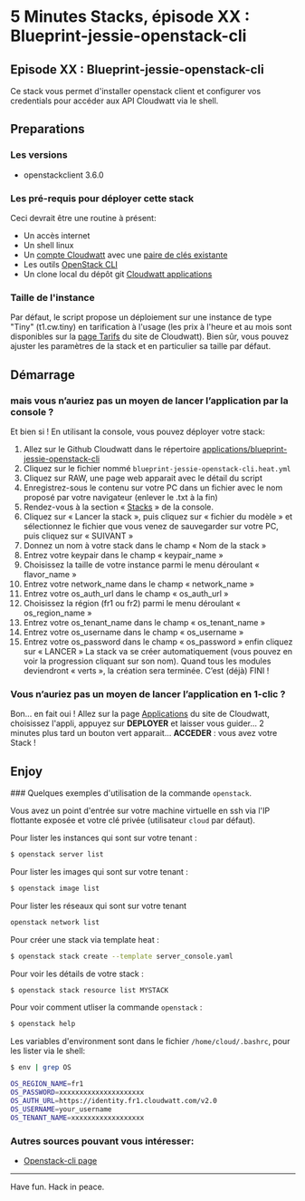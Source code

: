 # 5 Minutes Stacks, épisode XX  : Blueprint-jessie-openstack-cli #

## Episode XX : Blueprint-jessie-openstack-cli

Ce stack vous permet d'installer openstack client et configurer vos credentials pour accéder aux API Cloudwatt via le shell.

## Preparations

### Les versions

* openstackclient 3.6.0

### Les pré-requis pour déployer cette stack

Ceci devrait être une routine à présent:

* Un accès internet
* Un shell linux
* Un [compte Cloudwatt](https://www.cloudwatt.com/cockpit/#/create-contact) avec une [ paire de clés existante](https://console.cloudwatt.com/project/access_and_security/?tab=access_security_tabs__keypairs_tab)
* Les outils [OpenStack CLI](http://docs.openstack.org/cli-reference/content/install_clients.html)
* Un clone local du dépôt git [Cloudwatt applications](https://github.com/cloudwatt/applications)

### Taille de l'instance

Par défaut, le script propose un déploiement sur une instance de type "Tiny" (t1.cw.tiny) en tarification à l'usage (les prix à l'heure et au mois sont disponibles sur la [page Tarifs](https://www.cloudwatt.com/fr/produits/tarifs.html) du site de Cloudwatt). Bien sûr, vous pouvez ajuster les paramètres de la stack et en particulier sa taille par défaut.

## Démarrage

### mais vous n’auriez pas un moyen de lancer l’application par la console ?

Et bien si ! En utilisant la console, vous pouvez déployer votre stack:

1.	Allez sur le Github Cloudwatt dans le répertoire [applications/blueprint-jessie-openstack-cli](https://github.com/cloudwatt/applications/tree/master/blueprint-jessie-openstack-cli)
2.	Cliquez sur le fichier nommé `blueprint-jessie-openstack-cli.heat.yml`
3.	Cliquez sur RAW, une page web apparait avec le détail du script
4.	Enregistrez-sous le contenu sur votre PC dans un fichier avec le nom proposé par votre navigateur (enlever le .txt à la fin)
5.  Rendez-vous à la section « [Stacks](https://console.cloudwatt.com/project/stacks/) » de la console.
6.	Cliquez sur « Lancer la stack », puis cliquez sur « fichier du modèle » et sélectionnez le fichier que vous venez de sauvegarder sur votre PC, puis cliquez sur « SUIVANT »
7.	Donnez un nom à votre stack dans le champ « Nom de la stack »
8.	Entrez votre keypair dans le champ « keypair_name »
9.	Choisissez la taille de votre instance parmi le menu déroulant « flavor_name »
10. Entrez votre network_name dans le champ « network_name »
11. Entrez votre os_auth_url dans le champ « os_auth_url  »
12. Choisissez la région (fr1 ou fr2) parmi le menu déroulant « os_region_name »
13. Entrez votre os_tenant_name dans le champ « os_tenant_name »
14. Entrez votre os_username dans le champ « os_username »
15. Entrez votre os_password dans le champ « os_password » enfin cliquez sur « LANCER »
La stack va se créer automatiquement (vous pouvez en voir la progression cliquant sur son nom). Quand tous les modules deviendront « verts », la création sera terminée.
C’est (déjà) FINI !

### Vous n’auriez pas un moyen de lancer l’application en 1-clic ?

Bon... en fait oui ! Allez sur la page [Applications](https://www.cloudwatt.com/fr/applications/index.html) du site de Cloudwatt, choisissez l'appli, appuyez sur **DEPLOYER** et laisser vous guider... 2 minutes plus tard un bouton vert apparait... **ACCEDER** : vous avez votre Stack !


## Enjoy

### Quelques exemples d'utilisation de la commande `openstack`.

Vous avez un point d'entrée sur votre machine virtuelle en ssh via l'IP flottante exposée et votre clé privée (utilisateur `cloud` par défaut).

Pour lister les instances qui sont sur votre tenant :
~~~bash
$ openstack server list
~~~  

Pour lister les images qui sont sur votre tenant :
~~~bash
$ openstack image list
~~~  

Pour lister les réseaux qui sont sur votre tenant
~~~bash
openstack network list
~~~
Pour créer une stack via template heat :
~~~bash
$ openstack stack create --template server_console.yaml
~~~

Pour voir les détails de votre stack :
~~~bash
$ openstack stack resource list MYSTACK
~~~

Pour voir comment utliser la commande `openstack` :
~~~bash
$ openstack help
~~~

Les variables d'environment sont dans le fichier `/home/cloud/.bashrc`, pour les lister via le shell:
~~~bash
$ env | grep OS

OS_REGION_NAME=fr1
OS_PASSWORD=xxxxxxxxxxxxxxxxxxxxx
OS_AUTH_URL=https://identity.fr1.cloudwatt.com/v2.0
OS_USERNAME=your_username
OS_TENANT_NAME=xxxxxxxxxxxxxxxxxx
~~~

### Autres sources pouvant vous intéresser:

* [Openstack-cli page](http://docs.openstack.org/user-guide/cli-cheat-sheet.html)

----
Have fun. Hack in peace.
